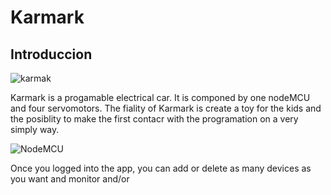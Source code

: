 # Karmark

## Introduccion

![karmak](https://media.giphy.com/media/W79wfYWCTWidO/giphy.gif)

Karmark is a progamable electrical car. 
It is componed by one nodeMCU and four servomotors. The fiality of Karmark is create a toy for the kids and the posiblity to make the first contacr with the programation on a very simply way.

![NodeMCU](images/nodeMCU.png)

Once you logged into the app, you can add or delete as many devices as you want and monitor and/or 